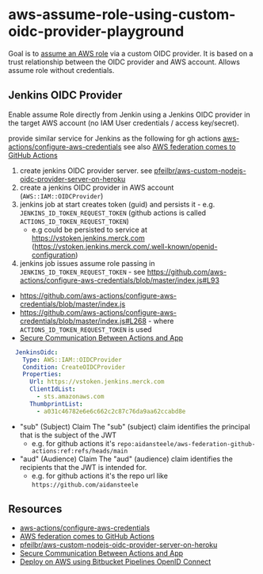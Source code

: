 # aws-assume-role-using-custom-oidc-provider-playground

Goal is to [assume an AWS role](https://docs.aws.amazon.com/STS/latest/APIReference/API_AssumeRole.html) via a custom OIDC provider.  It is based on a trust relationship between the OIDC provider and AWS account.  Allows assume role without credentials.

## Jenkins OIDC Provider

Enable assume Role directly from Jenkin using a Jenkins OIDC provider in the target AWS account (no IAM User credentials / access key/secret).

provide similar service for Jenkins as the following for gh actions [aws-actions/configure-aws-credentials](https://github.com/aws-actions/configure-aws-credentials)
see also [AWS federation comes to GitHub Actions](https://awsteele.com/blog/2021/09/15/aws-federation-comes-to-github-actions.html)


1. create jenkins OIDC provider server.  see [pfeilbr/aws-custom-nodejs-oidc-provider-server-on-heroku](https://github.com/pfeilbr/aws-custom-nodejs-oidc-provider-server-on-heroku)
1. create a jenkins OIDC provider in AWS account (`AWS::IAM::OIDCProvider`)
1. jenkins job at start creates token (guid) and persists it - e.g. `JENKINS_ID_TOKEN_REQUEST_TOKEN` (github actions is called `ACTIONS_ID_TOKEN_REQUEST_TOKEN`)
   * e.g could be persisted to service at https://vstoken.jenkins.merck.com (https://vstoken.jenkins.merck.com/.well-known/openid-configuration)
1. jenkins job issues assume role passing in `JENKINS_ID_TOKEN_REQUEST_TOKEN` - see <https://github.com/aws-actions/configure-aws-credentials/blob/master/index.js#L93>

* <https://github.com/aws-actions/configure-aws-credentials/blob/master/index.js>
* <https://github.com/aws-actions/configure-aws-credentials/blob/master/index.js#L268> - where `ACTIONS_ID_TOKEN_REQUEST_TOKEN` is used
* [Secure Communication Between Actions and App](https://github.community/t/secure-communication-between-actions-and-app/201330)

```yaml
  JenkinsOidc:
    Type: AWS::IAM::OIDCProvider
    Condition: CreateOIDCProvider
    Properties:
      Url: https://vstoken.jenkins.merck.com
      ClientIdList: 
        - sts.amazonaws.com
      ThumbprintList:
        - a031c46782e6e6c662c2c87c76da9aa62ccabd8e
```

* "sub" (Subject) Claim The "sub" (subject) claim identifies the principal that is the subject of the JWT
  * e.g. for github actions it's `repo:aidansteele/aws-federation-github-actions:ref:refs/heads/main`
* "aud" (Audience) Claim The "aud" (audience) claim identifies the recipients that the JWT is intended for.
  * e.g. for github actions it's the repo url like `https://github.com/aidansteele`

## Resources

* [aws-actions/configure-aws-credentials](https://github.com/aws-actions/configure-aws-credentials)
* [AWS federation comes to GitHub Actions](https://awsteele.com/blog/2021/09/15/aws-federation-comes-to-github-actions.html)
* [pfeilbr/aws-custom-nodejs-oidc-provider-server-on-heroku](https://github.com/pfeilbr/aws-custom-nodejs-oidc-provider-server-on-heroku)
* [Secure Communication Between Actions and App](https://github.community/t/secure-communication-between-actions-and-app/201330)
* [Deploy on AWS using Bitbucket Pipelines OpenID Connect](https://support.atlassian.com/bitbucket-cloud/docs/deploy-on-aws-using-bitbucket-pipelines-openid-connect/)
